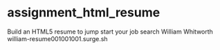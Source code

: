 # assignment_html_resume
Build an HTML5 resume to jump start your job search
William Whitworth
william-resume001001001.surge.sh
